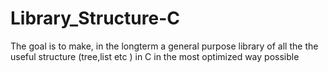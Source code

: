 # Library_Structure-C
The goal is to make, in the longterm a general purpose library of all the the useful structure (tree,list etc ) in C in the most optimized way possible